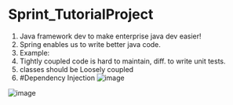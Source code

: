 # Sprint_TutorialProject

1. Java framework dev to make enterprise java dev easier!
2. Spring enables us to write better java code.
3. Example:
4. Tightly coupled code is hard to maintain, diff. to write unit tests.
5. classes should be Loosely coupled
6. #Dependency Injection
![image](https://github.com/Vaibhavwani11/Sprint_TutorialProject/assets/66110984/c571d85d-c152-4ec7-a7dc-94fa554c1139)

![image](https://github.com/Vaibhavwani11/Sprint_TutorialProject/assets/66110984/80f19131-bd49-43f5-9404-3b161d1e3f1f)


